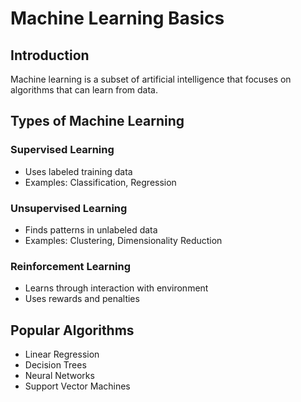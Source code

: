 # Machine Learning Basics

## Introduction
Machine learning is a subset of artificial intelligence that focuses on algorithms that can learn from data.

## Types of Machine Learning

### Supervised Learning
- Uses labeled training data
- Examples: Classification, Regression

### Unsupervised Learning
- Finds patterns in unlabeled data
- Examples: Clustering, Dimensionality Reduction

### Reinforcement Learning
- Learns through interaction with environment
- Uses rewards and penalties

## Popular Algorithms
- Linear Regression
- Decision Trees
- Neural Networks
- Support Vector Machines
